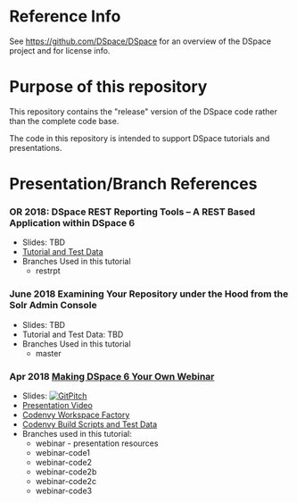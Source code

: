 # Reference Info

See https://github.com/DSpace/DSpace for an overview of the DSpace project and for license info.

# Purpose of this repository

This repository contains the "release" version of the DSpace code rather than the complete code base.

The code in this repository is intended to support DSpace tutorials and presentations.

# Presentation/Branch References

### OR 2018: DSpace REST Reporting Tools – A REST Based Application within DSpace 6
- Slides: TBD
- [Tutorial and Test Data](https://github.com/terrywbrady/restReportTutorial/blob/master/README.md)
- Branches Used in this tutorial
  - restrpt

### June 2018 Examining Your Repository under the Hood from the Solr Admin Console
- Slides: TBD
- Tutorial and Test Data: TBD
- Branches Used in this tutorial
  - master

### Apr 2018 [Making DSpace 6 Your Own Webinar](http://www.duraspace.org/news/registration-open-%E2%80%9Cmaking-dspace-your-own%E2%80%9D-webinar)

- Slides: [![GitPitch](https://gitpitch.com/assets/badge.svg)](https://gitpitch.com/DSpace-Labs/DSpace-rel-demo/webinar?grs=github)
- [Presentation Video](https://www.slideshare.net/DuraSpace/42418-making-dspace-your-own-webinar-recording)
- [Codenvy Workspace Factory](https://codenvy.io/dashboard/#/load-factory/factoryk1vrec8gxat0diz6)
- [Codenvy Build Scripts and Test Data](https://github.com/DSpace-Labs/DSpace-codenvy)
- Branches used in this tutorial: 
  - webinar - presentation resources
  - webinar-code1
  - webinar-code2
  - webinar-code2b
  - webinar-code2c
  - webinar-code3
  
